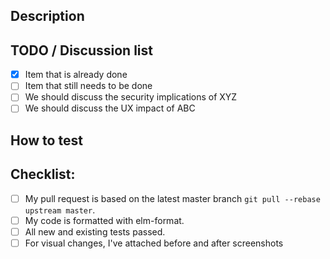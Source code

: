## Description
<!--- Describe the changes in a way that would make sense to someone looking
at the note a year from now, describe the big picture and reason -->

## TODO / Discussion list
<!-- it's often easier to discuss a change before it's totally done.
A pull request is a great spot to have a discussion about an idea.
List the things that are remaining before this PR is ready for final review.
Point out anything that you are specifically looking for feedback on.
-->
- [x] Item that is already done
- [ ] Item that still needs to be done
- [ ] We should discuss the security implications of XYZ
- [ ] We should discuss the UX impact of ABC

## How to test
<!--- Explain how someone can see your changes in action.
What used to happen?
What happens now?
-->

## Checklist:
<!--- Go over all the following points, and put an `x` in all the boxes that
apply. -->
<!--- If you're unsure about any of these, don't hesitate to ask. We're here to
help! -->
- [ ] My pull request is based on the latest master branch
  `git pull --rebase upstream master`.
- [ ] My code is formatted with elm-format.
- [ ] All new and existing tests passed.
- [ ] For visual changes, I've attached before and after screenshots
